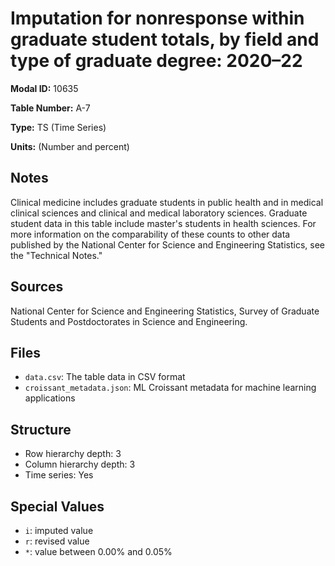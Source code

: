 # Imputation for nonresponse within graduate student totals, by field and type of graduate degree: 2020&#8211;22

**Modal ID:** 10635

**Table Number:** A-7

**Type:** TS (Time Series)

**Units:** (Number and percent)

## Notes

Clinical medicine includes graduate students in public health and in medical clinical sciences and clinical and medical laboratory sciences. Graduate student data in this table include master's students in health sciences. For more information on the comparability of these counts to other data published by the National Center for Science and Engineering Statistics, see the "Technical Notes."

## Sources

National Center for Science and Engineering Statistics, Survey of Graduate Students and Postdoctorates in Science and Engineering.

## Files

- `data.csv`: The table data in CSV format
- `croissant_metadata.json`: ML Croissant metadata for machine learning applications

## Structure

- Row hierarchy depth: 3
- Column hierarchy depth: 3
- Time series: Yes

## Special Values

- `i`: imputed value
- `r`: revised value
- `*`: value between 0.00% and 0.05%
